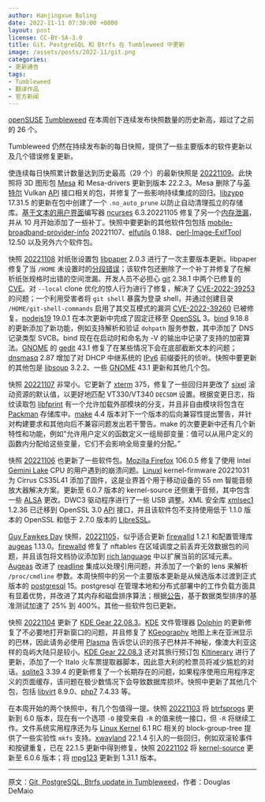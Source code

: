 ```yaml
---
author: Hanjingxue Boling
date: 2022-11-11 07:30:00 +0800
layout: post
license: CC-BY-SA-3.0
title: Git、PostgreSQL 和 Btrfs 在 Tumbleweed 中更新
image: /assets/posts/2022-11/git.png
categories:
- 更新通告
tags:
- Tumbleweed
- 翻译作品
- 官方新闻
---
```


[openSUSE](https://get.opensuse.org/) [Tumbleweed](https://get.opensuse.org/tumbleweed/) 在本周创下连续发布快照数量的历史新高，超过了之前的 26 个。

Tumbleweed 仍然在持续发布新的每日快照，提供了一些主要版本的软件更新以及几个错误修复更新。

使连续每日快照累计数量达到历史最高（29 个）的最新快照是 [20221109](https://lists.opensuse.org/archives/list/factory@lists.opensuse.org/thread/2RTQ6PUEFD5C3STFJBCAT2HKWFGH3JEP/)。此快照将 3D 图形包 [Mesa](https://www.mesa3d.org/) 和 Mesa-drivers 更新到版本 22.2.3。Mesa 删除了与[英特尔](https://www.intel.com/) Vulkan [API](https://en.wikipedia.org/wiki/API) 接口相关的包，并修复了一些影响持续集成的回归。[libzypp](https://github.com/openSUSE/libzypp) 17.31.5 的更新在包中创建了一个 `.no_auto_prune` 以防止自动清理孤立的存储库。[基于文本的用户界面](https://en.wikipedia.org/wiki/Text-based_user_interface)编写器 [ncurses](https://en.wikipedia.org/wiki/Ncurses) 6.3.20221105 修复了另一个[内存泄漏](https://en.wikipedia.org/wiki/Memory_leak)，并从 10 月开始添加了一些补丁。快照中要更新的其他软件包包括 [mobile-broadband-provider-info](https://gitlab.gnome.org/GNOME/mobile-broadband-provider-info) 20221107、[elfutils](https://github.com/roolebo/elfutils) 0.188、[perl-Image-ExifTool](https://metacpan.org/pod/exiftool) 12.50 以及另外六个软件包。

快照 [20221108](https://lists.opensuse.org/archives/list/factory@lists.opensuse.org/thread/E7NQWFLERM6P7SFQTWS42L5X47YBO2ID/) 对纸张设置包 [libpaper](https://packages.debian.org/unstable/source/libpaper) 2.0.3 进行了一次主要版本更新。libpaper 修复了当 `/HOME` 未设置时的[分段错误](https://en.wikipedia.org/wiki/Segmentation_fault)；该软件包还删除了一个补丁并修复了在解析纸张规格时出错的空间泄漏。开发人员不必担心 [git](https://github.com/git) 2.38.1 中两个已修复的 [CVE](https://en.wikipedia.org/wiki/Common_Vulnerabilities_and_Exposures)。对 `--local` clone 优化的惊人行为进行了修复，解决了 [CVE-2022-39253](https://github.blog/2022-10-18-git-security-vulnerabilities-announced/#cve-2022-39253) 的问题；一个利用受害者将 `git shell` 暴露为登录 shell，并通过创建目录 `/HOME/git-shell-commands` 启用了其交互模式的漏洞 [CVE-2022-39260](https://github.blog/2022-10-18-git-security-vulnerabilities-announced/#cve-2022-39260) 已被修复。[nodejs19](https://nodejs.org/en/) 19.0.1 在本次更新中完成了固定迁移至 [OpenSSL](https://www.openssl.org/) 3。[bind](https://bind9.readthedocs.io/) 9.18.8 的更新添加了新功能，例如支持解析和验证 `dohpath` 服务参数，其中添加了 DNS 记录类型 SVCB。bind 现在在启动时和命名为 -V 的输出中记录了支持的加密算法。[GNOME](https://www.gnome.org/) 的 [gedit](https://wiki.gnome.org/Apps/Gedit) 43.1 修复了在某些情况下会在底部截断文本的问题；[dnsmasq](https://thekelleys.org.uk/dnsmasq/doc.html) 2.87 增加了对 DHCP 中继系统的 [IPv6](https://en.wikipedia.org/wiki/IPv6) 前缀委托的侦听。快照中要更新的其他包是 [libsoup](https://gitlab.gnome.org/GNOME/libsoup.git) 3.2.2、一些 [GNOME](https://www.gnome.org/) 43.1 更新和其他几个包。

快照 [20221107](https://lists.opensuse.org/archives/list/factory@lists.opensuse.org/thread/NSRTBXXCCIQ77XE5SNFP3A4OA4G3EXFP/) 非常小。它更新了 [xterm](https://invisible-island.net/xterm/) 375，修复了一些回归并更改了 [sixel](https://en.wikipedia.org/wiki/Sixel) 滚动资源的默认值，以更好地匹配 VT330/VT340 `DECSDM` 设置。根据变更日志，指纹读取包 [libfprint](https://gitlab.freedesktop.org/libfprint/libfprint) 有一个允许加载外部模块的分支，并且非自由模块将包含在 [Packman](http://packman.links2linux.de/) 存储库中。[make](https://www.gnu.org/software/make/manual/make.html) 4.4 版本对下一个版本的后向兼容性提出警告，并针对构建要求和其他向后不兼容问题发出若干警告。make 的次要更新中还有几个新特性和功能，例如“允许用户定义的函数定义一组局部变量：值可以从用户定义的函数内分配给这些变量，它们不会影响全局变量的分配。”

快照 [20221106](https://lists.opensuse.org/archives/list/factory@lists.opensuse.org/thread/JZVZ7KYBBDWHS5JQGHNPM67KZ74T2THB/) 也更新了一些软件包。[Mozilla Firefox](https://www.mozilla.org/) 106.0.5 修复了使用 Intel [Gemini Lake](https://en.wikichip.org/wiki/intel/cores/gemini_lake) CPU 的用户遇到的崩溃问题。[Linuxl](https://www.kernel.org/) kernel-firmware 20221031 为 Cirrus CS35L41 添加了固件，这是业界首个用于移动设备的 55 nm 智能音频放大器解决方案。更新至 6.0.7 版本的 kernel-source 还侧重于音频，其中包含一些 [ALSA](https://en.wikipedia.org/wiki/Advanced_Linux_Sound_Architecture) 更改。DWC3 驱动程序进行了一些 USB 调整。XML 安全库 [xmlsec1](https://www.aleksey.com/xmlsec/index.html) 1.2.36 已迁移到 OpenSSL 3.0 [API](https://en.wikipedia.org/wiki/API) 接口，并且该软件包不支持使用低于 1.1.0 版本的 OpenSSL 和低于 2.7.0 版本的 [LibreSSL](https://www.libressl.org/)。

[Guy Fawkes Day](https://www.history.com/news/guy-fawkes-day-a-brief-history) 快照，[20221105](https://lists.opensuse.org/archives/list/factory@lists.opensuse.org/thread/XDPOBJQCF7WMFL4B6P4I6UUTTX7UE3QD/)，似乎适合更新 [firewalld](https://firewalld.org/) 1.2.1 和配置管理库 [augeas](https://github.com/hercules-team/augeas) 1.13.0。[firewalld](https://firewalld.org/) 修复了 nftables 在区域调度之前丢弃无效数据包的问题，并且该包将文档协议添加到 [rich language](https://access.redhat.com/documentation/en-us/red_hat_enterprise_linux/7/html/security_guide/configuring_complex_firewall_rules_with_the_rich-language_syntax) 中以扩展当前的区域元素。[Augeas](https://github.com/hercules-team/augeas) 改进了 [readline](https://en.wikipedia.org/wiki/GNU_Readline) 集成以处理引用问题，并添加了一个新的 lens 来解析 `/proc/cmdline` 参数。本周快照中的另一个主要版本更新是从候选版本过渡到正式版本的 [postgresql](https://www.postgresql.org/) 15。postgresql 在管理本地和分布式部署中的工作负载方面具有显着优势，并改进了其内存和磁盘排序算法；根据[公告](https://www.postgresql.org/about/news/postgresql-15-released-2526/)，基于数据类型排序的基准测试加速了 25% 到 400%。其他一些软件包已更新。

快照 [20221104](https://lists.opensuse.org/archives/list/factory@lists.opensuse.org/thread/JAKYUTJXD7KOMFSEAK3APCIT5PQAR7S3/) 更新了 [KDE Gear 22.08.3](https://kde.org/announcements/gear/22.08.3/)。[KDE](https://kde.org/) 文件管理器 [Dolphin](https://invent.kde.org/system/dolphin) 的更新修复了不必要地打开新窗口的问题，并且修复了 [KGeography](https://invent.kde.org/education/kgeography) 地图上未在亚洲显示的巴林，因此请务必使用 [Plasma](https://kde.org/plasma-desktop/) 告诉您认识的孩子巴林并不神秘，像澳大利亚这样的岛屿大陆只是较小。[KDE Gear 22.08.3](https://kde.org/announcements/gear/22.08.3/) 还对其旅行预订包 [KItinerary](https://invent.kde.org/pim/kitinerary) 进行了更新，添加了一个 Italo 火车票提取器脚本，因此意大利的检票员将减少尴尬的对话。[sqlite3](https://www.sqlite.org/index.html) 3.39.4 的更新修复了一个长期存在的问题，如果程序使用应用程序定义的页面缓存，该问题在极少数情况下会导致数据库损坏。快照中更新了其他几个包，包括 [libvirt](https://libvirt.org/) 8.9.0、[php7](https://www.php.net/) 7.4.33 等。

在本周开始的两个快照中，有几个包值得一提。快照 [20221103](https://lists.opensuse.org/archives/list/factory@lists.opensuse.org/thread/4JQ4W7565VWVSQJGEJGLYKHZVHJN6BTI/) 将 [btrfsprogs](https://btrfs.wiki.kernel.org/index.php/Main_Page) 更新到 6.0 版本，现在有一个选项 `-O` 接受来自 `-R` 的值来统一接口，但 `-R` 将继续工作。文件系统实用程序还为与 [Linux Kernel](https://www.kernel.org/) 6.1 RC 相关的 block-group-tree 提供了一些实验性 `mkfs` 支持。[xwayland](https://wayland.freedesktop.org/) 22.1.4 引入的一些回归，例如双滚轮事件和按键重复，已在 22.1.5 更新中得到修复。快照 [20221102](https://lists.opensuse.org/archives/list/factory@lists.opensuse.org/thread/HLIWUJY5XQM4PXOXWVIWYCTTKVFFL556/) 将 [kernel-source](https://www.kernel.org/) 更新至 6.0.6 版本；将 [mpg123](https://www.mpg123.de/) 更新到 1.31.1 版本。

------

原文：[Git, PostgreSQL, Btrfs update in Tumbleweed](https://news.opensuse.org/2022/11/11/git-postgresql-btrfs-up-in-tw/)，作者：Douglas DeMaio